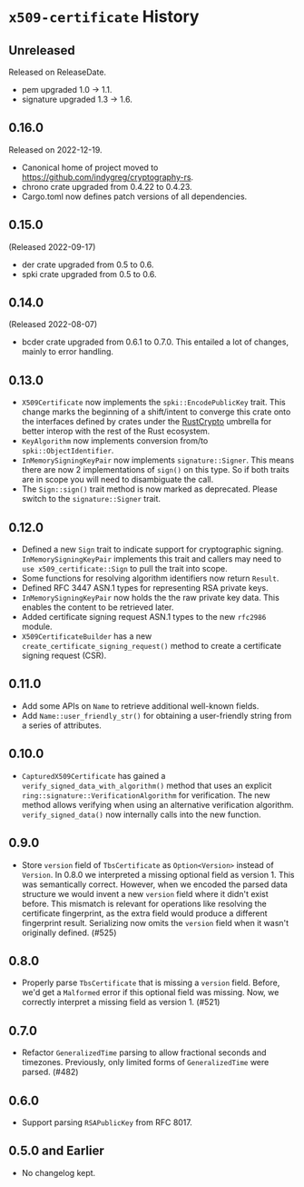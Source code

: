 # `x509-certificate` History

<!-- next-header -->

## Unreleased

Released on ReleaseDate.

* pem upgraded 1.0 -> 1.1.
* signature upgraded 1.3 -> 1.6.

## 0.16.0

Released on 2022-12-19.

* Canonical home of project moved to https://github.com/indygreg/cryptography-rs.
* chrono crate upgraded from 0.4.22 to 0.4.23.
* Cargo.toml now defines patch versions of all dependencies.

## 0.15.0

(Released 2022-09-17)

* der crate upgraded from 0.5 to 0.6.
* spki crate upgraded from 0.5 to 0.6.

## 0.14.0

(Released 2022-08-07)

* bcder crate upgraded from 0.6.1 to 0.7.0. This entailed a lot of
  changes, mainly to error handling.

## 0.13.0

* `X509Certificate` now implements the `spki::EncodePublicKey` trait.
  This change marks the beginning of a shift/intent to converge this
  crate onto the interfaces defined by crates under the
  [RustCrypto](https://github.com/RustCrypto) umbrella for better
  interop with the rest of the Rust ecosystem.
* `KeyAlgorithm` now implements conversion from/to `spki::ObjectIdentifier`.
* `InMemorySigningKeyPair` now implements `signature::Signer`. This
  means there are now 2 implementations of `sign()` on this type. So
  if both traits are in scope you will need to disambiguate the call.
* The `Sign::sign()` trait method is now marked as deprecated. Please
  switch to the `signature::Signer` trait.

## 0.12.0

* Defined a new `Sign` trait to indicate support for cryptographic
  signing. `InMemorySigningKeyPair` implements this trait and callers
  may need to `use x509_certificate::Sign` to pull the trait into
  scope.
* Some functions for resolving algorithm identifiers now return `Result`.
* Defined RFC 3447 ASN.1 types for representing RSA private keys.
* `InMemorySigningKeyPair` now holds the the raw private key data.
  This enables the content to be retrieved later.
* Added certificate signing request ASN.1 types to the new `rfc2986` module.
* `X509CertificateBuilder` has a new
  `create_certificate_signing_request()` method to create a
  certificate signing request (CSR).

## 0.11.0

* Add some APIs on `Name` to retrieve additional well-known fields.
* Add `Name::user_friendly_str()` for obtaining a user-friendly string
  from a series of attributes.

## 0.10.0

* `CapturedX509Certificate` has gained a
  `verify_signed_data_with_algorithm()` method that uses an explicit
  `ring::signature::VerificationAlgorithm` for verification. The new
  method allows verifying when using an alternative verification
  algorithm. `verify_signed_data()` now internally calls into the new
  function.

## 0.9.0

* Store `version` field of `TbsCertificate` as `Option<Version>`
  instead of `Version`. In 0.8.0 we interpreted a missing optional
  field as version 1. This was semantically correct. However, when we
  encoded the parsed data structure we would invent a new `version`
  field where it didn't exist before. This mismatch is relevant for
  operations like resolving the certificate fingerprint, as the extra
  field would produce a different fingerprint result. Serializing now
  omits the `version` field when it wasn't originally defined. (#525)

## 0.8.0

* Properly parse `TbsCertificate` that is missing a `version` field.
  Before, we\'d get a `Malformed` error if this optional field was
  missing. Now, we correctly interpret a missing field as version 1.
  (#521)

## 0.7.0

* Refactor `GeneralizedTime` parsing to allow fractional seconds and
  timezones. Previously, only limited forms of `GeneralizedTime` were
  parsed. (#482)

## 0.6.0

* Support parsing `RSAPublicKey` from RFC 8017.

## 0.5.0 and Earlier

* No changelog kept.
